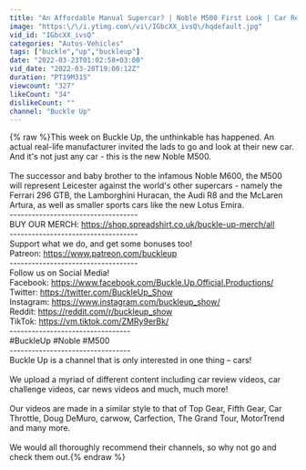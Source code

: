 ```yaml
---
title: "An Affordable Manual Supercar? | Noble M500 First Look | Car Reviews | Buckle Up"
image: "https:\/\/i.ytimg.com\/vi\/IGbcXX_ivsQ\/hqdefault.jpg"
vid_id: "IGbcXX_ivsQ"
categories: "Autos-Vehicles"
tags: ["buckle","up","buckleup"]
date: "2022-03-23T01:02:58+03:00"
vid_date: "2022-03-20T19:00:12Z"
duration: "PT19M31S"
viewcount: "327"
likeCount: "34"
dislikeCount: ""
channel: "Buckle Up"
---
```

{% raw %}This week on Buckle Up, the unthinkable has happened. An actual real-life manufacturer invited the lads to go and look at their new car. And it's not just any car - this is the new Noble M500.<br /><br />The successor and baby brother to the infamous Noble M600, the M500 will represent Leicester against the world's other supercars - namely the Ferrari 296 GTB, the Lamborghini Huracan, the Audi R8 and the McLaren Artura, as well as smaller sports cars like the new Lotus Emira.<br />-----------------------------------<br /> BUY OUR MERCH: <a rel="nofollow" target="blank" href="https://shop.spreadshirt.co.uk/buckle-up-merch/all">https://shop.spreadshirt.co.uk/buckle-up-merch/all</a><br />-----------------------------------<br />Support what we do, and get some bonuses too! <br />Patreon: <a rel="nofollow" target="blank" href="https://www.patreon.com/buckleup">https://www.patreon.com/buckleup</a> <br />-----------------------------------<br />Follow us on Social Media! <br />Facebook: <a rel="nofollow" target="blank" href="https://www.facebook.com/Buckle.Up.Official.Productions/">https://www.facebook.com/Buckle.Up.Official.Productions/</a><br />Twitter: <a rel="nofollow" target="blank" href="https://twitter.com/BuckleUp_Show">https://twitter.com/BuckleUp_Show</a> <br />Instagram: <a rel="nofollow" target="blank" href="https://www.instagram.com/buckleup_show/">https://www.instagram.com/buckleup_show/</a> <br />Reddit: <a rel="nofollow" target="blank" href="https://reddit.com/r/buckleup_show">https://reddit.com/r/buckleup_show</a><br />TikTok: <a rel="nofollow" target="blank" href="https://vm.tiktok.com/ZMRy9erBk/">https://vm.tiktok.com/ZMRy9erBk/</a><br />---------------------------------<br />#BuckleUp #Noble #M500                              <br />---------------------------------<br />Buckle Up is a channel that is only interested in one thing – cars! <br /><br />We upload a myriad of different content including car review videos, car challenge videos, car news videos and much, much more! <br /><br />Our videos are made in a similar style to that of Top Gear, Fifth Gear, Car Throttle, Doug DeMuro, carwow, Carfection, The Grand Tour, MotorTrend and many more. <br /><br />We would all thoroughly recommend their channels, so why not go and check them out.{% endraw %}
